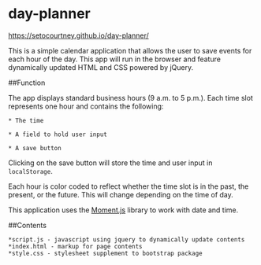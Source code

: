 # day-planner

https://setocourtney.github.io/day-planner/

This is a simple calendar application that allows the user to save events for each hour of the day. This app will run in the browser and feature dynamically updated HTML and CSS powered by jQuery.

##Function

The app displays standard business hours (9 a.m. to 5 p.m.). Each time slot represents one hour and contains the following:

    * The time

    * A field to hold user input

    * A save button

Clicking on the save button will store the time and user input in `localStorage`.

Each hour is color coded to reflect whether the time slot is in the past, the present, or the future. This will change depending on the time of day.

This application uses the [Moment.js](https://momentjs.com/) library to work with date and time.

##Contents

    *script.js - javascript using jquery to dynamically update contents
    *index.html - markup for page contents
    *style.css - stylesheet supplement to bootstrap package